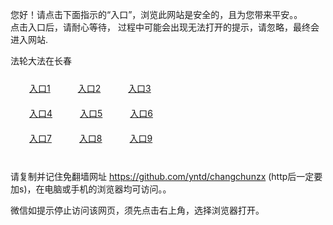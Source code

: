 您好！请点击下面指示的“入口”，浏览此网站是安全的，且为您带来平安。。 <br/>
点击入口后，请耐心等待， 过程中可能会出现无法打开的提示，请忽略，最终会进入网站. </br>

法轮大法在长春<br/>
<div style="padding:10px"><a style="margin:20px" target="_blank" href="https://d1vvgn0pm8o4uw.cloudfront.net/2Qpsp?xsfykqbz" id="ccLink1" rel="nofollow">入口1</a> <a target="_blank" style="margin:20px" href="https://d17sigtkgfk6qe.cloudfront.net/2Qpsp?oiveo" id="ccLink2" rel="nofollow">入口2</a> <a style="margin:20px" target="_blank" href="https://d15lzqxeiyeku4.cloudfront.net/2Qpsp?mnirqsdt" id="ccLink3" rel="nofollow">入口3</a></div>

<div style="padding:10px" ><a style="margin:20px" target="_blank" href="https://d1vvgn0pm8o4uw.cloudfront.net/2Qpsp?xsfykqbz" id="ccLink4" rel="nofollow">入口4</a> <a style="margin:20px" href="https://d17sigtkgfk6qe.cloudfront.net/2Qpsp?oiveo" target="_blank" id="ccLink5" rel="nofollow">入口5</a> <a style="margin:20px" href="https://d15lzqxeiyeku4.cloudfront.net/2Qpsp?mnirqsdt" target="_blank" id="ccLink6" rel="nofollow">入口6</a></div>

<div style="padding:10px"><a style="margin:20px" target="_blank" href="https://d1vvgn0pm8o4uw.cloudfront.net/2Qpsp?xsfykqbz" id="ccLink7" rel="nofollow">入口7</a> <a style="margin:20px" href="https://d17sigtkgfk6qe.cloudfront.net/2Qpsp?oiveo" target="_blank" id="ccLink8" rel="nofollow">入口8</a> <a style="margin:20px" target="_blank" href="https://d15lzqxeiyeku4.cloudfront.net/2Qpsp?mnirqsdt" id="ccLink9" rel="nofollow">入口9</a></div>

<br/>



请复制并记住免翻墙网址 https://github.com/yntd/changchunzx (http后一定要加s)，在电脑或手机的浏览器均可访问。。<br/>

微信如提示停止访问该网页，须先点击右上角，选择浏览器打开。

